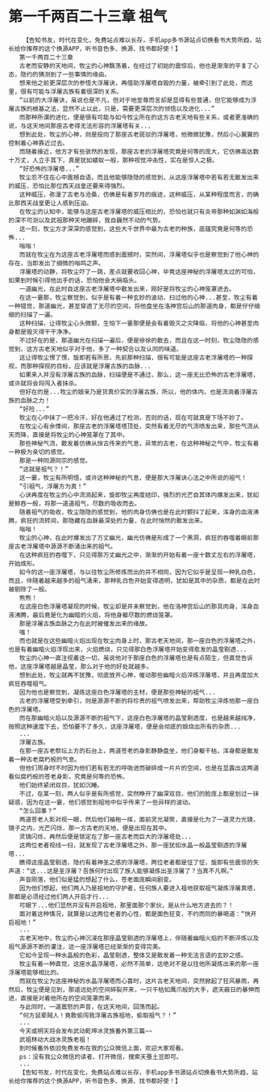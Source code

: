 # 第一千两百二十三章 祖气
        【告知书友，时代在变化，免费站点难以长存，手机app多书源站点切换看书大势所趋，站长给你推荐的这个换源APP，听书音色多、换源、找书都好使！】
       第一千两百二十三章
       古老而安静的天地间，牧尘的心神飘荡着，在经过了初始的震惊后，他也是渐渐的平复了心态，隐约的猜测到了一些事情的缘由。
       想来他之前更深层次的参悟大浮屠诀，再借助浮屠塔自毁的力量，被牵引到了此处，而这里，很有可能与浮屠古族有着很深的关系。
       “以前的大浮屠诀，虽说也是不凡，但对于地至尊而言却是显得有些普通，但它能够成为浮屠古族的根基之法，显然不止以此，只是，需要更深层次的领悟以及进化...”
       而那种所谓的进化，便是很有可能与如今牧尘所在的这方古老天地有些关系，或者更准确的说，与这天地间那座古老得无法形容的浮屠塔有关...
       想到此处，牧尘的心神，则是投向了那座古老斑驳的浮屠塔，他微微犹豫，然后小心翼翼的控制着心神靠近过去。
       而随着接近，他方才有些骇然的发现，那座古老的浮屠塔究竟是何等的庞大，它仿佛高达数十万丈，人立于其下，真是犹如蝼蚁一般，那种视觉冲击性，实在是惊人之极。
       “好恐怖的浮屠塔...”
       牧尘忍不住在心中震撼自语，而且他能够隐隐的感觉到，从这座浮屠塔中若有若无散发出来的威压，恐怕比那位西天战皇还要来得强烈。
       这种威压，弥漫了古老与沧桑，仿佛是有着岁月的痕迹，这种威压，从某种程度而言，的确比那西天战皇更让人感到压迫。
       在牧尘的认知中，能够与这座古老浮屠塔的威压相比的，恐怕也就只有炎帝那种如渊如海般的深不可测以及武祖那种天地蹦碎，我自巍然不动的气势。
       这一刻，牧尘方才深深的感觉到，这些大千世界中最为古老的种族，底蕴究竟是何等的恐怖...
       嗡嗡！
       而就在牧尘在为这座古老浮屠塔而感到震撼时，突然间，浮屠塔似乎也是察觉到了他心神的存在，当即发出了细微的嗡鸣之声。
       浮屠塔的动静，将牧尘吓了一跳，差点就要收回心神，毕竟这座神秘的浮屠塔太过的可怕，如果到时候引得他出手的话，恐怕他会大祸临头。
       一道幽光，在此时自这座古老浮屠塔中散发出来，刚好是将牧尘的心神笼罩进去。
       在这一霎那，牧尘察觉到，似乎是有着一种玄妙的波动，扫过他的心神...甚至，牧尘有着一种错觉，那道幽光，甚至穿透了无尽的空间，将他盘坐在洛神宫后山的那道肉身，都是仔仔细细的扫描了一遍。
       这种扫描，让得牧尘心头微颤，生怕下一霎那便是会有着毁灭之灾降临，将他的心神甚至肉身都是毁灭得干干净净。
       不过好在的是，那道幽光在扫描一遍后，便是徐徐的散去，而且在这一时刻，牧尘隐隐的感觉到，这方古老天地似乎对于他，多了一种契合以及认同的味道。
       这让得牧尘愣了愣，旋即若有所思，先前那种扫描，很有可能是这座古老浮屠塔的一种探视，而那种探视的目标，应该就是浮屠古族的血脉...
       如果来人并没有浮屠古族的血脉，扫描便是不通过，那么，这一座无比恐怖的古老浮屠塔，或许就将会将闯入者抹杀。
       但好在的是...牧尘的娘亲乃是货真价实的浮屠古族，所以，他的体内，也是流淌着浮屠古族的血脉之力！
       “好险...”
       牧尘在心中抹了一把冷汗，好在他通过了检测，否则的话，现在可就真是下场不妙了。
       在牧尘心有余悸间，那座古老的浮屠塔塔顶处，突然有着无尽的气流喷发出来，那些气流从天而降，直接是将牧尘的心神笼罩在了其中。
       那些神秘气流，散发着仿佛从恒古传来的气息，异常的古老，在这种神秘之气中，牧尘有着一种极为亲切的感觉。
       那是一种同源同宗的感觉。
       “这就是祖气？！”
       这一霎，牧尘有所明悟，或许这种神秘的气息，便是那大浮屠诀心法之中所说的祖气！
       “引祖气，浮屠方为真！”
       心诀再度在牧尘的心中流淌起来，旋即牧尘再度结印，强烈的光芒自其体内爆发出来，犹如是鲸吞一般，将那一道道祖气，尽数的吸收而去。
       随着祖气的吸收，牧尘隐隐的感觉到，他的肉身仿佛也是在此时颤抖了起来，浑身的血液沸腾，疯狂的流转间，那隐藏在血脉最深处的力量，在此时悄然的散发出来。
       嗡嗡！
       牧尘的心神，在此时爆发出了万丈幽光，幽光仿佛是形成了一个黑洞，疯狂的吞噬着眼前那座古老浮屠塔中源源不断涌出来的祖气。
       在这种疯狂的吞噬下，只见得那万丈幽光之中，渐渐的开始有着一座十数丈左右的浮屠塔，开始成形。
       如今的这一座浮屠塔，与以往牧尘所修炼而出的并不相同，因为它似乎是呈现一种乳白色，而且，伴随着越来越多的祖气涌来，那种乳白色开始变得透明，犹如是其中的杂质，都是在此时被剔除了一般。
       熊熊！
       在这座白色浮屠塔凝现的时候，牧尘却是并未察觉到，他在洛神宫后山的那具肉身，浑身血液沸腾，最后竟是化为幽暗的火焰，将他身躯尽数的燃烧笼罩。
       那是浮屠古族血脉之力在此时被催发出来的缘故。
       嗤！
       而也就是在这些幽暗火焰出现在牧尘肉身上时，那古老天地间，那一座白色的浮屠塔之外，也是有着幽暗火焰浮现出来，火焰燃烧，只见得那白色浮屠塔开始变得愈发的晶莹剔透...
       牧尘的心神一直注视着这一切，虽说他对于那座白色的浮屠塔也是有点陌生，但直觉告诉他，这座浮屠塔越是晶莹，那么对于他的好处就越多。
       想到此处，牧尘就再不犹豫，彻底放开心神，催动那些幽暗火焰淬炼浮屠塔，并且再度加大疯狂吞噬祖气。
       因为他也是察觉到，凝炼这座白色浮屠塔的主材，便是那些神秘的祖气...
       古老的浮屠塔受到牵引，则是源源不断的将珍贵的祖气喷发出来，帮助牧尘淬炼他那一座白色的浮屠塔。
       而在那幽暗火焰以及源源不断的祖气下，这座白色浮屠塔的晶莹剔透度，也是越来越纯净，按照这种速度下去，恐怕要不了多久，这座浮屠塔，便是会彻底的煅烧出所有的杂质...
       ...
       浮屠古族。
       在那一座古老祭坛上方的石台上，两道苍老的身影静静盘坐，他们身躯干枯，浑身都是散发着一种古老腐朽般的气息。
       但他们周身时不时因为他们若有若无的呼吸进而破碎成一片片的空间，也是在显露出这两道看似腐朽般的苍老身影，究竟是何等的恐怖。
       他们始终紧闭双目，犹如沉睡。
       不过，在某一刻，两人似乎是有所感觉，突然睁开了幽深双目，他们的脸庞上都是划过一抹疑惑，因为在这一霎，他们感觉到祖地中似乎传来了一些异样的波动。
       “怎么回事？”
       两道苍老人影对视一眼，然后他们袖袍一挥，面前灵光凝聚，直接是化为了一道灵力光镜，镜子之内，光芒闪烁，那一方古老的天地，便是出现在其中。
       灵镜闪烁，再然后便是锁定在了那一座古老而巨大的浮屠塔处...
       这两位老者视线一扫，就发现了古老浮屠塔之外，那一座犹如水晶一般晶莹剔透的浮屠塔...
       瞧得这座晶莹剔透，隐约有着神圣之感的浮屠塔，两位老者都是怔了怔，旋即有些震惊的失声道：“这...这是圣浮屠？吾族何时出现了族人能够凝炼出圣浮屠了？当真不凡啊。”
       声音刚落，他们似是猛的想起了什么，苍老面庞瞬间剧变。
       因为他们想起，他们两人乃是祖地的守护者，任何族人要进入祖地获取祖气凝炼浮屠真塔，那都是必须经过他们两人开启才行...
       可眼下...他们显然并没有开启祖地，那里面那个家伙，是从什么地方进去的？！
       面对着这种情况，就算是以这两位老者的心性，都是面色狂变，不约而同的暴喝道：“快开启祖地！”
       ...
       古老天地中，牧尘的心神沉浸在那座晶莹剔透的浮屠塔上，伴随着幽暗火焰的不断淬炼以及祖气源源不断的灌注，这一座浮屠塔已经渐渐的变得完美。
       它如今呈现一种水晶般的色彩，晶莹剔透，整体又是散发着一种无法言语的玄妙之感。
       牧尘有着一种直觉，这座水晶浮屠塔，必然不简单，这绝对不是以往他所凝炼出来的那一座浮屠塔能够相比的。
       而就在牧尘为这座神秘的水晶浮屠塔而心喜时，这片古老天地间，突然掀起了狂风暴雨，再然后，牧尘便是见到，那遥远处的空间碎裂开来，一只干枯如鹰爪般的大手，遮天蔽日的暴伸而进，直接是对着他所在的空间笼罩而来。
       与此同时，一道震怒的声音，在这天地间，回荡而起。
       “何方鼠辈贼人！竟敢偷闯我浮屠古族祖地，偷取祖气？！”
       ...
       今天或明天将会发布武动乾坤冰灵族番外第三篇~~
       武祖林动大战冰灵族老祖！
       到时候番外依旧免费发布在我的公众微信上面，欢迎大家观看。
       ps：没有我公众微信的读者，打开微信，搜索天蚕土豆即可。
       ...
       【告知书友，时代在变化，免费站点难以长存，手机app多书源站点切换看书大势所趋，站长给你推荐的这个换源APP，听书音色多、换源、找书都好使！】